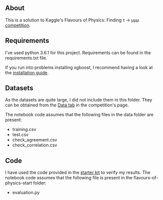 ## About

This is a solution to Kaggle's Flavours of Physics: Finding τ → μμμ [competition](https://www.kaggle.com/c/flavours-of-physics).

## Requirements

I've used python 3.6.1 for this project. Requirements can be found in the requirements.txt file.

If you run into problems installing xgboost, I recommend having a look at the [installation guide](http://xgboost.readthedocs.io/en/latest/build.html).

## Datasets

As the datasets are quite large, I did not include them in this folder. They can be obtained from the [Data tab](https://www.kaggle.com/c/flavours-of-physics/data) in the competition's page.

The notebook code assumes that the following files in the data folder are present:

* training.csv
* test.csv
* check_agreement.csv
* check_correlation.csv

## Code

I have used the code provided in the [starter kit](https://www.kaggle.com/c/flavours-of-physics#starter-kit) to verify my results. The notebook code assumes that the following file is present in the flavours-of-physics-start folder:

* evaluation.py
